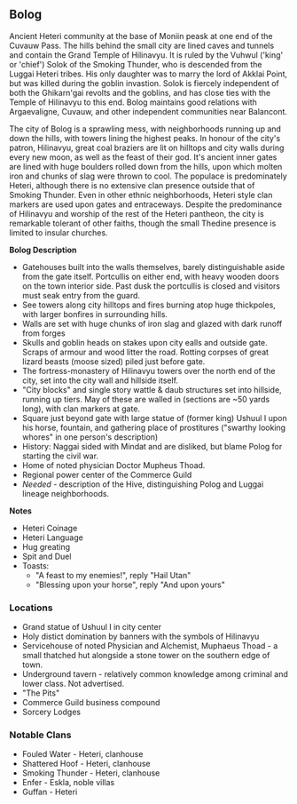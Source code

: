 ## Bolog

Ancient Heteri community at the base of Moniin peask at one end of the Cuvauw Pass.  The hills behind the small city are lined caves and tunnels and contain the Grand Temple of Hilinavyu.  It is ruled by the Vuhwul ('king' or 'chief') Solok of the Smoking Thunder, who is descended from the Luggai Heteri tribes.  His only daughter was to marry the lord of Akklai Point, but was killed during the goblin invastion.  Solok is fiercely independent of both the Ghikarn'gai revolts and the goblins, and has close ties with the Temple of Hilinavyu to this end.  Bolog maintains good relations with Argaevaligne, Cuvauw, and other independent communities near Balancont.

The city of Bolog is a sprawling mess, with neighborhoods running up and down the hills, with towers lining the highest peaks.  In honour of the city's patron, Hilinavyu, great coal braziers are lit on hilltops and city walls during every new moon, as well as the feast of their god.  It's ancient inner gates are lined with huge boulders rolled down from the hills, upon which molten iron and chunks of slag were thrown to cool.  The populace is predominately Heteri, although there is no extensive clan presence outside that of Smoking Thunder. Even in other ethnic neighborhoods, Heteri style clan markers are used upon gates and entraceways.  Despite the predominance of Hilinavyu and worship of the rest of the Heteri pantheon, the city is remarkable tolerant of other faiths, though the small Thedine presence is limited to insular churches.

**Bolog Description**
* Gatehouses built into the walls themselves, barely distinguishable aside from the gate itself.  Portcullis on either end, with heavy wooden doors on the town interior side.  Past dusk the portcullis is closed and visitors must seak entry from the guard.
* See towers along city hilltops and fires burning atop huge thickpoles, with larger bonfires in surrounding hills.
* Walls are set with huge chunks of iron slag and glazed with dark runoff from forges
* Skulls and goblin heads on stakes upon city ealls and outside gate.  Scraps of armour and wood litter the road.  Rotting corpses of great lizard beasts (moose sized) piled just before gate.
* The fortress-monastery of Hilinavyu towers over the north end of the city, set into the city wall and hillside itself.
* "City blocks" and single story wattle & daub structures set into hillside, running up tiers.  May of these are walled in (sections are ~50 yards long), with clan markers at gate.
* Square just beyond gate with large statue of (former king) Ushuul I upon his horse, fountain, and gathering place of prostitures ("swarthy looking whores" in one person's description)
* History: Naggai sided with Mindat and are disliked, but blame Polog for starting the civil war. 
* Home of noted physician Doctor Mupheus Thoad.
* Regional power center of the Commerce Guild
* _Needed_ - description of the Hive, distinguishing Polog and Luggai lineage neighborhoods.

**Notes**
* Heteri Coinage
* Heteri Language
* Hug greating
* Spit and Duel
* Toasts:
    * "A feast to my enemies!", reply "Hail Utan"
    * "Blessing upon your horse", reply "And upon yours"

### Locations
* Grand statue of Ushuul I in city center
* Holy distict domination by banners with the symbols of Hilinavyu
* Servicehouse of noted Physician and Alchemist, Muphaeus Thoad - a small thatched hut alongside a stone tower on the southern edge of town.
* Underground tavern - relatively common knowledge among criminal and lower class.  Not advertised.
* "The Pits"
* Commerce Guild business compound
* Sorcery Lodges

### Notable Clans
* Fouled Water - Heteri, clanhouse
* Shattered Hoof - Heteri, clanhouse
* Smoking Thunder - Heteri, clanhouse
* Enfer - Eskla, noble villas
* Guffan - Heteri
